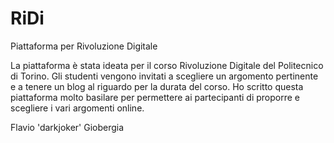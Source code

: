 RiDi
====

Piattaforma per Rivoluzione Digitale

La piattaforma è stata ideata per il corso Rivoluzione Digitale del Politecnico di Torino.
Gli studenti vengono invitati a scegliere un argomento pertinente e a tenere un blog al riguardo per la durata del corso. 
Ho scritto questa piattaforma molto basilare per permettere ai partecipanti di proporre e scegliere i vari argomenti online.


Flavio 'darkjoker' Giobergia
